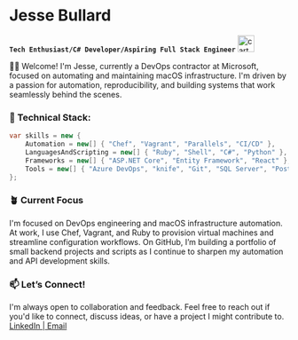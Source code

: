 # Jesse Bullard

**`Tech Enthusiast/C# Developer/Aspiring Full Stack Engineer`**
<img src="https://github.com/iamjessee/iamjessee/assets/36571821/9fd3995e-fbfc-4d78-a799-6928e28dd881" alt="cartoon Enterprise from Star Trek" width="30" height="30">

👋🏾 Welcome! I'm Jesse, currently a DevOps contractor at Microsoft, focused on automating and maintaining macOS infrastructure. I'm driven by a passion for automation, reproducibility, and building systems that work seamlessly behind the scenes.

### 🔧 Technical Stack:
```csharp
var skills = new {
    Automation = new[] { "Chef", "Vagrant", "Parallels", "CI/CD" },
    LanguagesAndScripting = new[] { "Ruby", "Shell", "C#", "Python" },
    Frameworks = new[] { "ASP.NET Core", "Entity Framework", "React" },
    Tools = new[] { "Azure DevOps", "knife", "Git", "SQL Server", "PostgreSQL" }
};
```
### 🪴 Current Focus  
I'm focused on DevOps engineering and macOS infrastructure automation. At work, I use Chef, Vagrant, and Ruby to provision virtual machines and streamline configuration workflows. On GitHub, I’m building a portfolio of small backend projects and scripts as I continue to sharpen my automation and API development skills.

### 📫 Let’s Connect!
I'm always open to collaboration and feedback. Feel free to reach out if you'd like to connect, discuss ideas, or have a project I might contribute to.
<a href="https://www.linkedin.com/in/iamjessee/">LinkedIn |</a><a href="mailto:jessebullard1996@gmail.com"> Email</a>
